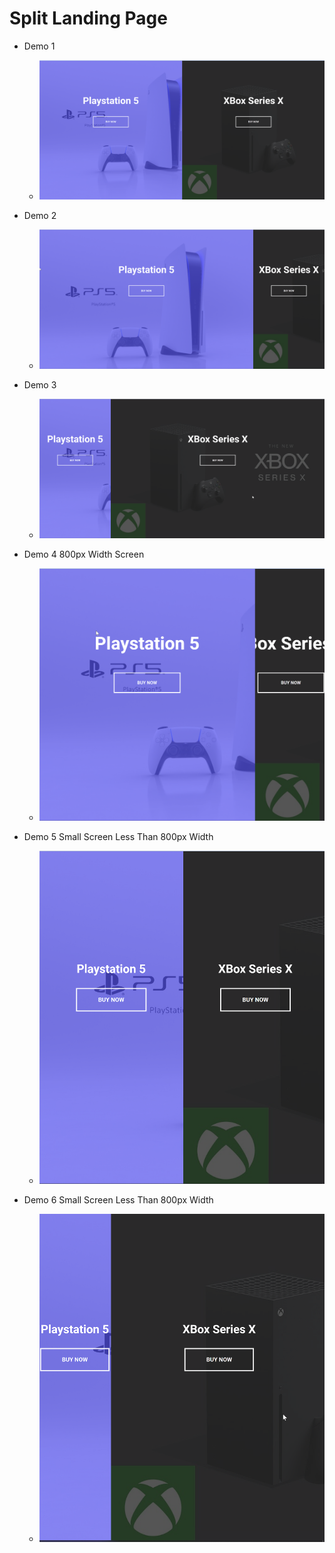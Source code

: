 # Split Landing Page


* Demo 1
    -  <img src="1.png">

* Demo 2
    -  <img src="2.png">

* Demo 3
    -  <img src="3.png">

* Demo 4 800px Width Screen
    -  <img src="4.png">

* Demo 5 Small Screen Less Than 800px Width
    -  <img src="5.png">

* Demo 6 Small Screen Less Than 800px Width
    -  <img src="6.png">